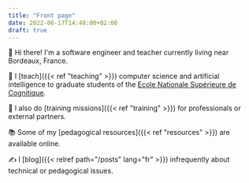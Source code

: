 ```yaml
---
title: "Front page"
date: 2022-06-17T14:48:00+02:00
draft: true
---
```


👋 Hi there! I'm a software engineer and teacher currently living near Bordeaux, France.

🏫 I [teach]({{< ref "teaching" >}}) computer science and artificial intelligence to graduate students of the [Ecole Nationale Supérieure de Cognitique](https://ensc.bordeaux-inp.fr/en).

🤝 I also do [training missions]({{< ref "training" >}}) for professionals or external partners.

📚 Some of my [pedagogical resources]({{< ref "resources" >}}) are available online.

✍️ I [blog]({{< relref path="/posts" lang="fr" >}}) infrequently about technical or pedagogical issues.

